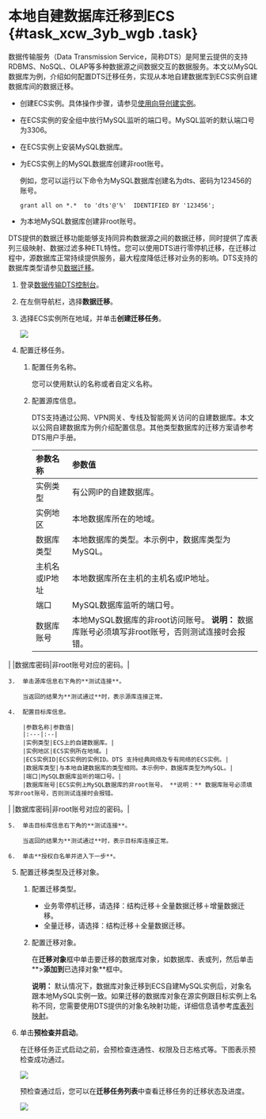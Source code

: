 # 本地自建数据库迁移到ECS {#task_xcw_3yb_wgb .task}

数据传输服务（Data Transmission Service，简称DTS）是阿里云提供的支持RDBMS、NoSQL、OLAP等多种数据源之间数据交互的数据服务。本文以MySQL数据库为例，介绍如何配置DTS迁移任务，实现从本地自建数据库到ECS实例自建数据库间的数据迁移。

-   创建ECS实例。具体操作步骤，请参见[使用向导创建实例](../../../../cn.zh-CN/实例/创建实例/使用向导创建实例.md#)。
-   在ECS实例的安全组中放行MySQL监听的端口号。MySQL监听的默认端口号为3306。
-   在ECS实例上安装MySQL数据库。
-   为ECS实例上的MySQL数据库创建非root账号。

    例如，您可以运行以下命令为MySQL数据库创建名为dts、密码为123456的账号。

    ``` {#codeblock_601_6jk_g1p}
    grant all on *.*  to 'dts'@'%'  IDENTIFIED BY '123456';
    ```

-   为本地MySQL数据库创建非root账号。

DTS提供的数据迁移功能能够支持同异构数据源之间的数据迁移，同时提供了库表列三级映射、数据过滤多种ETL特性。您可以使用DTS进行零停机迁移，在迁移过程中，源数据库正常持续提供服务，最大程度降低迁移对业务的影响。DTS支持的数据库类型请参见[数据迁移](https://help.aliyun.com/document_detail/26594.html)。

1.  登录[数据传输DTS控制台](https://dts.console.aliyun.com/)。
2.  在左侧导航栏，选择**数据迁移**。
3.  选择ECS实例所在地域，并单击**创建迁移任务**。 

    ![](http://static-aliyun-doc.oss-cn-hangzhou.aliyuncs.com/assets/img/128824/156108268739275_zh-CN.png)

4.  配置迁移任务。 
    1.  配置任务名称。 

        您可以使用默认的名称或者自定义名称。

    2.  配置源库信息。 

        DTS支持通过公网、VPN网关、专线及智能网关访问的自建数据库。本文以公网自建数据库为例介绍配置信息。其他类型数据库的迁移方案请参考DTS用户手册。

        |参数名称|参数值|
        |:---|:--|
        |实例类型|有公网IP的自建数据库。|
        |实例地区|本地数据库所在的地域。|
        |数据库类型|本地数据库的类型。本示例中，数据库类型为MySQL。|
        |主机名或IP地址|本地数据库所在主机的主机名或IP地址。|
        |端口|MySQL数据库监听的端口号。|
        |数据库账号|本地MySQL数据库的非root访问账号。 **说明：** 数据库账号必须填写非root账号，否则测试连接时会报错。

 |
        |数据库密码|非root账号对应的密码。|

    3.  单击源库信息右下角的**测试连接**。 

        当返回的结果为**测试通过**时，表示源库连接正常。

    4.  配置目标库信息。 

        |参数名称|参数值|
        |:---|:--|
        |实例类型|ECS上的自建数据库。|
        |实例地区|ECS实例所在地域。|
        |ECS实例ID|ECS实例的实例ID。DTS 支持经典网络及专有网络的ECS实例。|
        |数据库类型|与本地自建数据库的类型相同。本示例中，数据库类型为MySQL。|
        |端口|MySQL数据库监听的端口号。|
        |数据库账号|ECS实例上MySQL数据库的非root账号。 **说明：** 数据库账号必须填写非root账号，否则测试连接时会报错。

 |
        |数据库密码|非root账号对应的密码。|

    5.  单击目标库信息右下角的**测试连接**。 

        当返回的结果为**测试通过**时，表示目标库连接正常。

    6.  单击**授权白名单并进入下一步**。
5.  配置迁移类型及迁移对象。 
    1.  配置迁移类型。 
        -   业务零停机迁移，请选择：结构迁移＋全量数据迁移＋增量数据迁移。
        -   全量迁移，请选择：结构迁移＋全量数据迁移。
    2.  配置迁移对象。 

        在**迁移对象**框中单击要迁移的数据库对象，如数据库、表或列，然后单击**\>**添加到**已选择对象**框中。

        **说明：** 默认情况下，数据库对象迁移到ECS自建MySQL实例后，对象名跟本地MySQL实例一致。如果迁移的数据库对象在源实例跟目标实例上名称不同，您需要使用DTS提供的对象名映射功能，详细信息请参考[库表列映射](https://help.aliyun.com/document_detail/26628.html)。

6.  单击**预检查并启动**。 

    在迁移任务正式启动之前，会预检查连通性、权限及日志格式等。下图表示预检查成功通过。

    ![](http://static-aliyun-doc.oss-cn-hangzhou.aliyuncs.com/assets/img/128824/156108268739304_zh-CN.png)

    预检查通过后，您可以在**迁移任务列表**中查看迁移任务的迁移状态及进度。

    ![](http://static-aliyun-doc.oss-cn-hangzhou.aliyuncs.com/assets/img/128824/156108268739321_zh-CN.png)


